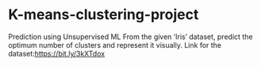# K-means-clustering-project

Prediction using Unsupervised ML From the given ‘Iris’ dataset, predict the optimum number of clusters and represent it visually.
 Link for the dataset:https://bit.ly/3kXTdox
